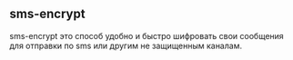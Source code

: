 ## sms-encrypt
sms-encrypt это способ удобно и быстро шифровать свои сообщения для отправки по sms или другим не защищенным каналам.
